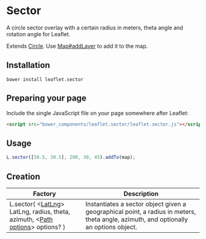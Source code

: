 # Sector
A circle sector overlay with a certain radius in meters, theta angle and rotation angle for Leaflet.

Extends [Circle](http://leafletjs.com/reference.html#circle). Use [Map#addLayer](http://leafletjs.com/reference.html#map-addlayer) to add it to the map.

## Installation

    bower install leaflet.sector

## Preparing your page

Include the single JavaScript file on your page somewhere after Leaflet:

```html
<script src="bower_components/leaflet.sector/leaflet.sector.js"></script>
```

## Usage

```javascript
L.sector([50.5, 30.5], 200, 30, 45).addTo(map);
```

## Creation

| Factory                                                                                                                                                                                                     | Description                                                                                                                          |
|-------------------------------------------------------------------------------------------------------------------------------------------------------------------------------------------------------------|--------------------------------------------------------------------------------------------------------------------------------------|
| L.sector( <[LatLng](http://leafletjs.com/reference.html#latlng)> LatLng, <Number> radius, <Number> theta, <Number> azimuth, <[Path options](http://leafletjs.com/reference.html#path-options)> options? ) | Instantiates a sector object given a geographical point, a radius in meters, theta angle, azimuth, and optionally an options object. |

